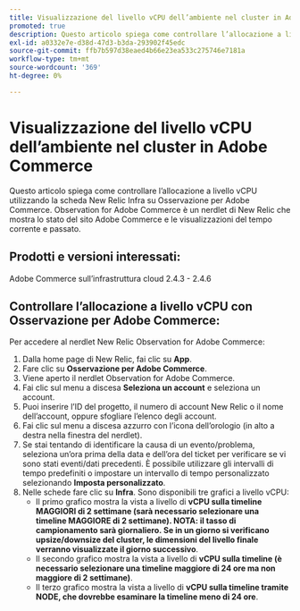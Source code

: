```yaml
---
title: Visualizzazione del livello vCPU dell’ambiente nel cluster in Adobe Commerce
promoted: true
description: Questo articolo spiega come controllare l’allocazione a livello vCPU utilizzando la scheda New Relic Infra su Osservazione per Adobe Commerce. Observation for Adobe Commerce è un nerdlet di New Relic che mostra lo stato del sito Adobe Commerce e le visualizzazioni del tempo corrente e passato.
exl-id: a0332e7e-d38d-47d3-b3da-293902f45edc
source-git-commit: ffb7b597d38eaed4b66e23ea533c275746e7181a
workflow-type: tm+mt
source-wordcount: '369'
ht-degree: 0%

---
```


# Visualizzazione del livello vCPU dell’ambiente nel cluster in Adobe Commerce

Questo articolo spiega come controllare l’allocazione a livello vCPU utilizzando la scheda New Relic Infra su Osservazione per Adobe Commerce. Observation for Adobe Commerce è un nerdlet di New Relic che mostra lo stato del sito Adobe Commerce e le visualizzazioni del tempo corrente e passato.

## Prodotti e versioni interessati:

Adobe Commerce sull’infrastruttura cloud 2.4.3 - 2.4.6

## Controllare l’allocazione a livello vCPU con Osservazione per Adobe Commerce:

Per accedere al nerdlet New Relic Observation for Adobe Commerce:

1. Dalla home page di New Relic, fai clic su **App**.
1. Fare clic su **Osservazione per Adobe Commerce**.
1. Viene aperto il nerdlet Observation for Adobe Commerce.
1. Fai clic sul menu a discesa **Seleziona un account** e seleziona un account.
1. Puoi inserire l’ID del progetto, il numero di account New Relic o il nome dell’account, oppure sfogliare l’elenco degli account.
1. Fai clic sul menu a discesa azzurro con l’icona dell’orologio (in alto a destra nella finestra del nerdlet).
1. Se stai tentando di identificare la causa di un evento/problema, seleziona un’ora prima della data e dell’ora del ticket per verificare se vi sono stati eventi/dati precedenti. È possibile utilizzare gli intervalli di tempo predefiniti o impostare un intervallo di tempo personalizzato selezionando **Imposta personalizzato**.
1. Nelle schede fare clic su **Infra**. Sono disponibili tre grafici a livello vCPU:
   * Il primo grafico mostra la vista a livello di **vCPU sulla timeline MAGGIORI di 2 settimane (sarà necessario selezionare una timeline MAGGIORE di 2 settimane). NOTA: il tasso di campionamento sarà giornaliero. Se in un giorno si verificano upsize/downsize del cluster, le dimensioni del livello finale verranno visualizzate il giorno successivo**.
   * Il secondo grafico mostra la vista a livello di **vCPU sulla timeline (è necessario selezionare una timeline maggiore di 24 ore ma non maggiore di 2 settimane)**.
   * Il terzo grafico mostra la vista a livello di **vCPU sulla timeline tramite NODE, che dovrebbe esaminare la timeline meno di 24 ore**.
